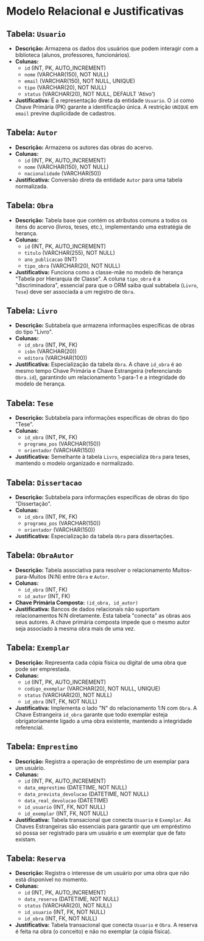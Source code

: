# Modelo Relacional e Justificativas

## Tabela: `Usuario`
* **Descrição:** Armazena os dados dos usuários que podem interagir com a biblioteca (alunos, professores, funcionários).
* **Colunas:**
    * `id` (INT, PK, AUTO_INCREMENT)
    * `nome` (VARCHAR(150), NOT NULL)
    * `email` (VARCHAR(150), NOT NULL, UNIQUE)
    * `tipo` (VARCHAR(20), NOT NULL)
    * `status` (VARCHAR(20), NOT NULL, DEFAULT 'Ativo')
* **Justificativa:** É a representação direta da entidade `Usuario`. O `id` como Chave Primária (PK) garante a identificação única. A restrição `UNIQUE` em `email` previne duplicidade de cadastros.

## Tabela: `Autor`
* **Descrição:** Armazena os autores das obras do acervo.
* **Colunas:**
    * `id` (INT, PK, AUTO_INCREMENT)
    * `nome` (VARCHAR(150), NOT NULL)
    * `nacionalidade` (VARCHAR(50))
* **Justificativa:** Conversão direta da entidade `Autor` para uma tabela normalizada.

## Tabela: `Obra`
* **Descrição:** Tabela base que contém os atributos comuns a todos os itens do acervo (livros, teses, etc.), implementando uma estratégia de herança.
* **Colunas:**
    * `id` (INT, PK, AUTO_INCREMENT)
    * `titulo` (VARCHAR(255), NOT NULL)
    * `ano_publicacao` (INT)
    * `tipo_obra` (VARCHAR(20), NOT NULL)
* **Justificativa:** Funciona como a classe-mãe no modelo de herança "Tabela por Hierarquia de Classe". A coluna `tipo_obra` é a "discriminadora", essencial para que o ORM saiba qual subtabela (`Livro`, `Tese`) deve ser associada a um registro de `Obra`.

## Tabela: `Livro`
* **Descrição:** Subtabela que armazena informações específicas de obras do tipo "Livro".
* **Colunas:**
    * `id_obra` (INT, PK, FK)
    * `isbn` (VARCHAR(20))
    * `editora` (VARCHAR(100))
* **Justificativa:** Especialização da tabela `Obra`. A chave `id_obra` é ao mesmo tempo Chave Primária e Chave Estrangeira (referenciando `Obra.id`), garantindo um relacionamento 1-para-1 e a integridade do modelo de herança.

## Tabela: `Tese`
* **Descrição:** Subtabela para informações específicas de obras do tipo "Tese".
* **Colunas:**
    * `id_obra` (INT, PK, FK)
    * `programa_pos` (VARCHAR(150))
    * `orientador` (VARCHAR(150))
* **Justificativa:** Semelhante à tabela `Livro`, especializa `Obra` para teses, mantendo o modelo organizado e normalizado.

## Tabela: `Dissertacao`
* **Descrição:** Subtabela para informações específicas de obras do tipo "Dissertação".
* **Colunas:**
    * `id_obra` (INT, PK, FK)
    * `programa_pos` (VARCHAR(150))
    * `orientador` (VARCHAR(150))
* **Justificativa:** Especialização da tabela `Obra` para dissertações.

## Tabela: `ObraAutor`
* **Descrição:** Tabela associativa para resolver o relacionamento Muitos-para-Muitos (N:N) entre `Obra` e `Autor`.
* **Colunas:**
    * `id_obra` (INT, FK)
    * `id_autor` (INT, FK)
* **Chave Primária Composta:** `(id_obra, id_autor)`
* **Justificativa:** Bancos de dados relacionais não suportam relacionamentos N:N diretamente. Esta tabela "conecta" as obras aos seus autores. A chave primária composta impede que o mesmo autor seja associado à mesma obra mais de uma vez.

## Tabela: `Exemplar`
* **Descrição:** Representa cada cópia física ou digital de uma obra que pode ser emprestada.
* **Colunas:**
    * `id` (INT, PK, AUTO_INCREMENT)
    * `codigo_exemplar` (VARCHAR(20), NOT NULL, UNIQUE)
    * `status` (VARCHAR(20), NOT NULL)
    * `id_obra` (INT, FK, NOT NULL)
* **Justificativa:** Implementa o lado "N" do relacionamento 1:N com `Obra`. A Chave Estrangeira `id_obra` garante que todo exemplar esteja obrigatoriamente ligado a uma obra existente, mantendo a integridade referencial.

## Tabela: `Emprestimo`
* **Descrição:** Registra a operação de empréstimo de um exemplar para um usuário.
* **Colunas:**
    * `id` (INT, PK, AUTO_INCREMENT)
    * `data_emprestimo` (DATETIME, NOT NULL)
    * `data_prevista_devolucao` (DATETIME, NOT NULL)
    * `data_real_devolucao` (DATETIME)
    * `id_usuario` (INT, FK, NOT NULL)
    * `id_exemplar` (INT, FK, NOT NULL)
* **Justificativa:** Tabela transacional que conecta `Usuario` e `Exemplar`. As Chaves Estrangeiras são essenciais para garantir que um empréstimo só possa ser registrado para um usuário e um exemplar que de fato existam.

## Tabela: `Reserva`
* **Descrição:** Registra o interesse de um usuário por uma obra que não está disponível no momento.
* **Colunas:**
    * `id` (INT, PK, AUTO_INCREMENT)
    * `data_reserva` (DATETIME, NOT NULL)
    * `status` (VARCHAR(20), NOT NULL)
    * `id_usuario` (INT, FK, NOT NULL)
    * `id_obra` (INT, FK, NOT NULL)
* **Justificativa:** Tabela transacional que conecta `Usuario` e `Obra`. A reserva é feita na obra (o conceito) e não no exemplar (a cópia física).
